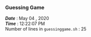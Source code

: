 ### Guessing Game <br/> 
 ***Date*** : May 04 , 2020 <br/>  ***Time*** : 12:22:07 PM  <br/> 
 Number of lines in ` guessinggame.sh ` :  25
